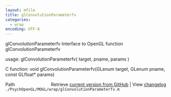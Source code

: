 ```yaml
---
layout: mfile
title: glConvolutionParameterfv
categories:
  - wrap
encoding: UTF-8
---
```


glConvolutionParameterfv  Interface to OpenGL function glConvolutionParameterfv

usage:  glConvolutionParameterfv( target, pname, params )

C function:  void glConvolutionParameterfv(GLenum target, GLenum pname, const GLfloat\* params)


<div class="code_header" style="text-align:right;">
  <span style="float:left;">Path&nbsp;&nbsp;</span> <span class="counter">Retrieve <a href=
  "https://raw.github.com/Psychtoolbox-3/Psychtoolbox-3/beta/./PsychOpenGL/MOGL/wrap/glConvolutionParameterfv.m">current version from GitHub</a> | View <a href=
  "https://github.com/Psychtoolbox-3/Psychtoolbox-3/commits/beta/./PsychOpenGL/MOGL/wrap/glConvolutionParameterfv.m">changelog</a></span>
</div>
<div class="code">
  <code>./PsychOpenGL/MOGL/wrap/glConvolutionParameterfv.m</code>
</div>
